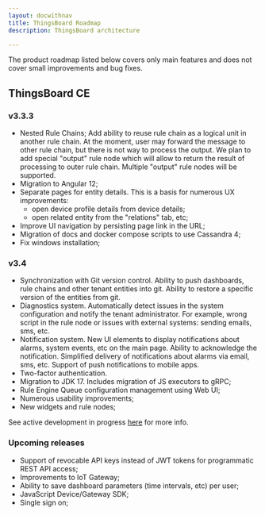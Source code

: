 ```yaml
---
layout: docwithnav
title: ThingsBoard Roadmap
description: ThingsBoard architecture

---
```


The product roadmap listed below covers only main features and does not cover small improvements and bug fixes.

## ThingsBoard CE

### v3.3.3

* Nested Rule Chains;
  Add ability to reuse rule chain as a logical unit in another rule chain.
  At the moment, user may forward the message to other rule chain, but there is not way to process the output.
  We plan to add special "output" rule node which will allow to return the result of processing to outer rule chain.
  Multiple "output" rule nodes will be supported.
* Migration to Angular 12;
* Separate pages for entity details. This is a basis for numerous UX improvements:
    * open device profile details from device details;
    * open related entity from the "relations" tab, etc;
* Improve UI navigation by persisting page link in the URL;
* Migration of docs and docker compose scripts to use Cassandra 4;
* Fix windows installation;

### v3.4

* Synchronization with Git version control.
  Ability to push dashboards, rule chains and other tenant entities into git.
  Ability to restore a specific version of the entities from git.
* Diagnostics system.
  Automatically detect issues in the system configuration and notify the tenant administrator.
  For example, wrong script in the rule node or issues with external systems: sending emails, sms, etc.
* Notification system.
  New UI elements to display notifications about alarms, system events, etc on the main page.
  Ability to acknowledge the notification.
  Simplified delivery of notifications about alarms via email, sms, etc.
  Support of push notifications to mobile apps.
* Two-factor authentication.
* Migration to JDK 17. Includes migration of JS executors to gRPC;
* Rule Engine Queue configuration management using Web UI;
* Numerous usability improvements;
* New widgets and rule nodes;

See active development in progress [here](https://github.com/thingsboard/thingsboard/) for more info.

### Upcoming releases

* Support of revocable API keys instead of JWT tokens for programmatic REST API access;
* Improvements to IoT Gateway;
* Ability to save dashboard parameters (time intervals, etc) per user;
* JavaScript Device/Gateway SDK;
* Single sign on;
